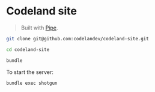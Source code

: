 # Codeland site
> Built with [Pipe](https://github.com/codelandev/pipe).

```bash
git clone git@github.com:codelandev/codeland-site.git

cd codeland-site

bundle
```

To start the server:
```bash
bundle exec shotgun
```
